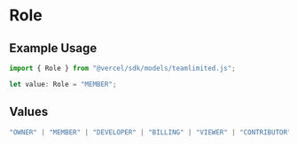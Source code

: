 # Role

## Example Usage

```typescript
import { Role } from "@vercel/sdk/models/teamlimited.js";

let value: Role = "MEMBER";
```

## Values

```typescript
"OWNER" | "MEMBER" | "DEVELOPER" | "BILLING" | "VIEWER" | "CONTRIBUTOR"
```